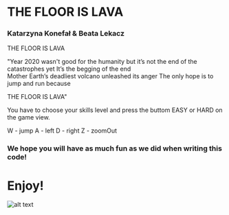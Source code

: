 
# THE FLOOR IS LAVA 

### Katarzyna Konefał & Beata Lekacz 

       
           
           
            
THE FLOOR IS LAVA
          
          
 "Year 2020 wasn't good for the humanity but it’s not the end of the catastrophes yet
 It’s the begging of the end        
 Mother Earth’s deadliest volcano unleashed its anger
 The only hope is to jump and run because 
 
 THE FLOOR IS LAVA"
 
 
 You have to choose your skills level and press the buttom EASY or HARD on the game view. 
 
W - jump
A - left
D - right
Z - zoomOut

### We hope you will have as much fun as we did when writing this code!
# Enjoy!


![alt text](https://cdn.lowgif.com/full/4703ecf3de8a6b7c-.gif)
 